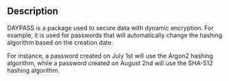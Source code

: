 ## Description

DAYPASS is a package used to secure data with dynamic encryption. For example, it is used for passwords that will automatically change the hashing algorithm based on the creation date.

For instance, a password created on July 1st will use the Argon2 hashing algorithm, while a password created on August 2nd will use the SHA-512 hashing algorithm.